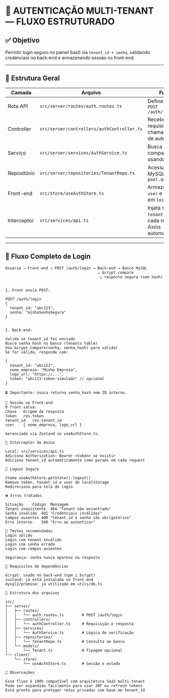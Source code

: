 # 🔐 AUTENTICAÇÃO MULTI-TENANT — FLUXO ESTRUTURADO

## ✅ Objetivo

Permitir login seguro no painel SaaS via `tenant_id + senha`, validando credenciais no back-end e armazenando sessão no front-end.

---

## 🧩 Estrutura Geral

| Camada         | Arquivo                                | Função                                                                 |
|----------------|-----------------------------------------|------------------------------------------------------------------------|
| Rota API       | `src/server/routes/auth.routes.ts`      | Define endpoint `POST /auth/login`                                     |
| Controller     | `src/server/controllers/authController.ts` | Recebe a requisição, chama o serviço de autenticação                   |
| Serviço        | `src/server/services/AuthService.ts`    | Busca o tenant, compara senha usando `bcrypt`                         |
| Repositório    | `src/server/repositories/TenantRepo.ts` | Acessa o banco MySQL via `pool.query`                                 |
| Front-end      | `src/store/useAuthStore.ts`             | Armazena `token`, `user` e `tenant_id` em `localStorage`              |
| Interceptor    | `src/services/api.ts`                   | Injeta `token` e `tenant_id` em cada requisição Axios automaticamente |

---

## 🔄 Fluxo Completo de Login

```plaintext
Usuário → Front-end → POST /auth/login → Back-end → Banco MySQL
                                         ↘ bcrypt.compare
                                          ↘ resposta segura (sem hash)


1. Front envia POST:

POST /auth/login
{
  tenant_id: "abc123",
  senha: "minhaSenhaSegura"
}


2. Back-end:

Valida se tenant_id foi enviado
Busca senha_hash no banco (tenants table)
Usa bcrypt.compare(senha, senha_hash) para validar
Se for válida, responde com:

{
  tenant_id: "abc123",
  nome_empresa: "Minha Empresa",
  logo_url: "https://...",
  token: "abc123-token-simulado" // opcional
}

🔒 Importante: nunca retorna senha_hash nem ID interno.

🔁 Sessão no Front-end
O front salva:
Chave	Origem da resposta
token	res.token
tenant_id	res.tenant_id
user	{ nome_empresa, logo_url }

Gerenciado via Zustand no useAuthStore.ts.

🔐 Interceptor de Axios

Local: src/services/api.ts
Adiciona Authorization: Bearer <token> se existir
Adiciona tenant_id automaticamente como params em cada request

🚪 Logout Seguro

Chama useAuthStore.getState().logout()
Remove token, tenant_id e user do localStorage
Redireciona para tela de login

❌ Erros tratados

Situação	Código	Mensagem
Tenant inexistente	404	"Tenant não encontrado"
Senha inválida	401	"Credenciais inválidas"
Campos ausentes	400	"tenant_id e senha são obrigatórios"
Erro interno	500	"Erro ao autenticar"

🧪 Testes recomendados
Login válido
Login com tenant inválido
Login com senha errada
Login com campos ausentes

Segurança: senha nunca aparece na resposta

🔧 Requisitos de dependências

bcrypt: usado no back-end (npm i bcrypt)
zustand: já está instalado no front-end
mysql2/promise: já utilizado em utils/db.ts

📁 Estrutura dos arquivos

src/
├── server/
│   ├── routes/
│   │   └── auth.routes.ts        # POST /auth/login
│   ├── controllers/
│   │   └── authController.ts     # Requisição e resposta
│   ├── services/
│   │   └── AuthService.ts        # Lógica de verificação
│   ├── repositories/
│   │   └── TenantRepo.ts         # Consulta ao banco
│   └── models/
│       └── Tenant.ts             # Tipagem opcional
└── client/
    └── store/
        └── useAuthStore.ts       # Sessão e estado

🧠 Observações

Esse fluxo é 100% compatível com arquitetura SaaS multi-tenant
Pode ser expandido facilmente para usar JWT ou refresh tokens
Está pronto para proteger rotas privadas com base em tenant_id

